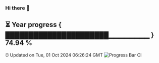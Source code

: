### Hi there 👋
⏳ Year progress { ██████████████████████▁▁▁▁▁▁▁▁ } 74.94 %
---
⏰ Updated on Tue, 01 Oct 2024 06:26:24 GMT
![Progress Bar CI](https://github.com/liununu/liununu/workflows/Progress%20Bar%20CI/badge.svg)
